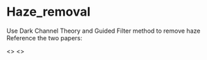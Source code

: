 # Haze_removal

Use Dark Channel Theory and Guided Filter method to remove haze
Reference the two papers:

<<Single Image Haze Removal Using Dark Channel Prior>>
<<Guided Image Filtering>>
